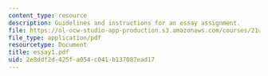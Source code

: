 ```yaml
---
content_type: resource
description: Guidelines and instructions for an essay assignment.
file: https://ol-ocw-studio-app-production.s3.amazonaws.com/courses/21w-730-5-writing-on-contemporary-issues-imagining-the-future-fall-2007/2e8ddf2d425fa054c041b137087ead17_essay1.pdf
file_type: application/pdf
resourcetype: Document
title: essay1.pdf
uid: 2e8ddf2d-425f-a054-c041-b137087ead17
---
```

